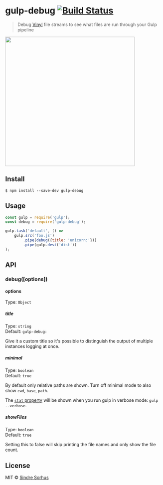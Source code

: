 # gulp-debug [![Build Status](https://travis-ci.org/sindresorhus/gulp-debug.svg?branch=master)](https://travis-ci.org/sindresorhus/gulp-debug)

> Debug [Vinyl](https://github.com/gulpjs/vinyl) file streams to see what files are run through your Gulp pipeline

<img src="screenshot.png" width="415">


## Install

```
$ npm install --save-dev gulp-debug
```


## Usage

```js
const gulp = require('gulp');
const debug = require('gulp-debug');

gulp.task('default', () =>
	gulp.src('foo.js')
		.pipe(debug({title: 'unicorn:'}))
		.pipe(gulp.dest('dist'))
);
```


## API

### debug([options])

#### options

Type: `Object`

##### title

Type: `string`<br>
Default: `gulp-debug:`

Give it a custom title so it's possible to distinguish the output of multiple instances logging at once.

##### minimal

Type: `boolean`<br>
Default: `true`

By default only relative paths are shown. Turn off minimal mode to also show `cwd`, `base`, `path`.

The [`stat` property](http://nodejs.org/api/fs.html#fs_class_fs_stats) will be shown when you run gulp in verbose mode: `gulp --verbose`.

##### showFiles

Type: `boolean`<br>
Default: `true`

Setting this to false will skip printing the file names and only show the file count.


## License

MIT © [Sindre Sorhus](https://sindresorhus.com)
